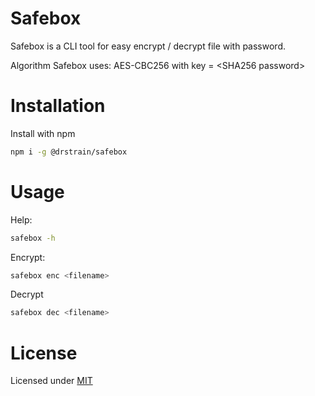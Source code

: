 # Safebox

Safebox is a CLI tool for easy encrypt / decrypt file with password.

Algorithm Safebox uses: AES-CBC256 with key = \<SHA256 password\>

# Installation

Install with npm

```bash
npm i -g @drstrain/safebox
```
# Usage

Help:

```bash
safebox -h
```

Encrypt:

```bash
safebox enc <filename>
```

Decrypt

```bash
safebox dec <filename>
```

# License

Licensed under <a href="./MIT">MIT</a>
